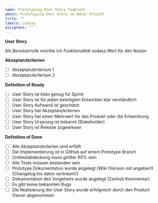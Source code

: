 ```yaml
---
name: Prototyping User Story Template
about: Prototyping User Story im AdLer Projekt
title: ""
labels: coding
assignees: ""
---
```


**User Story**

Als _Benutzerrolle_ möchte ich _Funktionalität_ sodass _Wert_ für den Nutzer

**Akzeptanzkriterien**

- [ ] Akzeptanzkriterium 1
- [ ] Akzeptanzkriterium 2

**Definition of Ready**

- [ ] User Story ist klein genug für Sprint
- [ ] User Story ist für jeden beteiligten Entwickler klar verständlich
- [ ] User Story Aufwand ist geschätzt
- [ ] User Story hat Akzeptanzkriterien
- [ ] User Story hat einen Mehrwert für das Produkt oder die Entwicklung
- [ ] User Story Ursprung ist bekannt (Stakeholder)
- [ ] User Story ist Release zugewiesen

**Definition of Done**

- [ ] Alle Akzeptanzkriterien sind erfüllt
- [ ] Die Implementierung ist in GitHub auf einem Prototype Branch
- [ ] Unittestabdeckung muss größer 90% sein
- [ ] Alle Tests müssen bestanden sein
- [ ] Prototype Dokumentation wurde angelegt (Wiki (Version mit angeben!)(Changelog bis dahin verlinken!))
- [ ] Dokumentation des Vorgehens wurde angelegt (Zenhub Kommentar)
- [ ] Es gibt keine bekannten Bugs
- [ ] Die Realisierung der User Story wurde erfolgreich durch den Product Owner abgenommen
